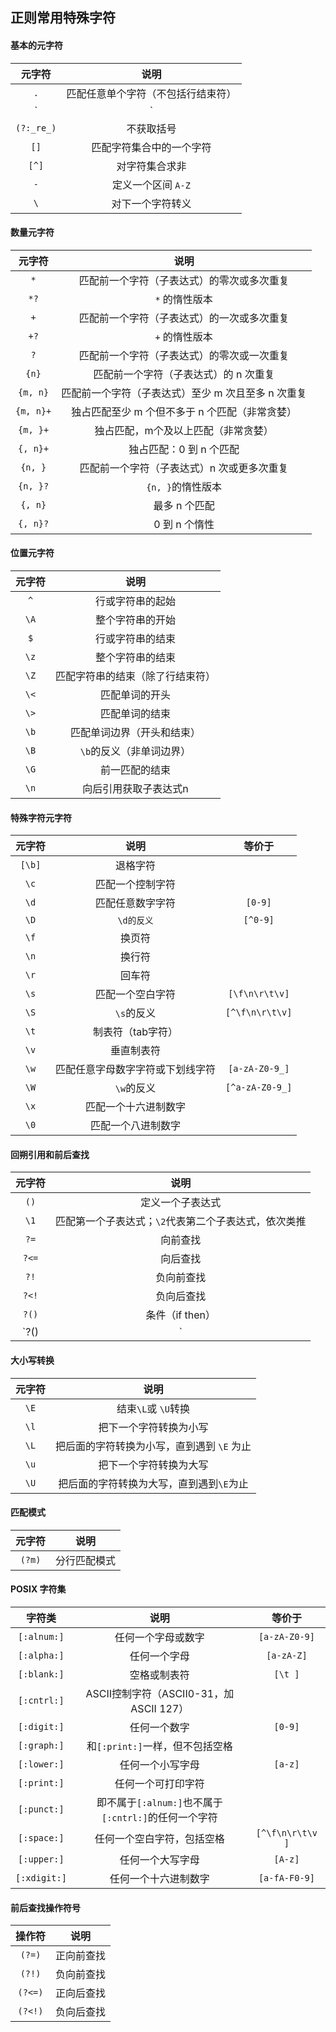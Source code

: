 ## 正则常用特殊字符

#### 基本的元字符

|   元字符   |                说明                |
| :--------: | :--------------------------------: |
|    `.`     | 匹配任意单个字符（不包括行结束符） |
|    `|`     |            逻辑或操作符            |
| `(?:_re_)` |             不获取括号             |
|    `[]`    |      匹配字符集合中的一个字符      |
|   `[^]`    |           对字符集合求非           |
|    `-`     |         定义一个区间 `A-Z`         |
|    `\`     |          对下一个字符转义          |

#### 数量元字符 

|  元字符   |                        说明                        |
| :-------: | :------------------------------------------------: |
|    `*`    |     匹配前一个字符（子表达式）的零次或多次重复     |
|   `*?`    |                   `*` 的惰性版本                   |
|    `+`    |     匹配前一个字符（子表达式）的一次或多次重复     |
|   `+?`    |                   `+` 的惰性版本                   |
|    `?`    |     匹配前一个字符（子表达式）的零次或一次重复     |
|   `{n}`   |       匹配前一个字符（子表达式）的 n 次重复        |
| `{m, n}`  | 匹配前一个字符（子表达式）至少 m 次且至多 n 次重复 |
| `{m, n}+` |   独占匹配至少 m 个但不多于 n 个匹配（非常贪婪）   |
| `{m, }+`  |        独占匹配，m个及以上匹配（非常贪婪）         |
| `{, n}+`  |              独占匹配：0 到 n 个匹配               |
|  `{n, }`  |     匹配前一个字符（子表达式）n 次或更多次重复     |
| `{n, }?`  |                 `{n, }`的惰性版本                  |
|  `{, n}`  |                   最多 n 个匹配                    |
| `{, n}?`  |                   0 到 n 个惰性                    |

#### 位置元字符

| 元字符 |               说明               |
| :----: | :------------------------------: |
|  `^`   |         行或字符串的起始         |
|  `\A`  |         整个字符串的开始         |
|  `$`   |         行或字符串的结束         |
|  `\z`  |         整个字符串的结束         |
|  `\Z`  | 匹配字符串的结束（除了行结束符） |
|  `\<`  |          匹配单词的开头          |
|  `\>`  |          匹配单词的结束          |
|  `\b`  |    匹配单词边界（开头和结束）    |
|  `\B`  |     `\b`的反义（非单词边界）     |
|  `\G`  |          前一匹配的结束          |
|  `\n`  |      向后引用获取子表达式n       |

#### 特殊字符元字符

| 元字符 |               说明               |     等价于      |
| :----: | :------------------------------: | :-------------: |
| `[\b]` |             退格字符             |                 |
|  `\c`  |         匹配一个控制字符         |                 |
|  `\d`  |         匹配任意数字字符         |     `[0-9]`     |
|  `\D`  |            `\d的反义`            |    `[^0-9]`     |
|  `\f`  |              换页符              |                 |
|  `\n`  |              换行符              |                 |
|  `\r`  |              回车符              |                 |
|  `\s`  |         匹配一个空白字符         | `[\f\n\r\t\v]`  |
|  `\S`  |            `\s`的反义            | `[^\f\n\r\t\v]` |
|  `\t`  |        制表符（tab字符）         |                 |
|  `\v`  |            垂直制表符            |                 |
|  `\w`  | 匹配任意字母数字字符或下划线字符 | `[a-zA-Z0-9_]`  |
|  `\W`  |            `\w`的反义            | `[^a-zA-Z0-9_]` |
|  `\x`  |       匹配一个十六进制数字       |                 |
|  `\0`  |        匹配一个八进制数字        |                 |

#### 回朔引用和前后查找

| 元字符 |                         说明                         |
| :----: | :--------------------------------------------------: |
|  `()`  |                   定义一个子表达式                   |
|  `\1`  | 匹配第一个子表达式；`\2`代表第二个子表达式，依次类推 |
|  `?=`  |                       向前查找                       |
| `?<=`  |                       向后查找                       |
|  `?!`  |                      负向前查找                      |
| `?<!`  |                      负向后查找                      |
| `?()`  |                   条件（if then）                    |
| `?()|` |                条件（if then elase）                 |

#### 大小写转换

| 元字符 |                    说明                    |
| :----: | :----------------------------------------: |
|  `\E`  |            结束`\L`或 `\U`转换             |
|  `\l`  |           把下一个字符转换为小写           |
|  `\L`  | 把后面的字符转换为小写，直到遇到 `\E` 为止 |
|  `\u`  |           把下一个字符转换为大写           |
|  `\U`  |  把后面的字符转换为大写，直到遇到`\E`为止  |

#### 匹配模式

| 元字符 |     说明     |
| :----: | :----------: |
| `(?m)` | 分行匹配模式 |

#### POSIX 字符集

|    字符类    |                         说明                         |      等价于      |
| :----------: | :--------------------------------------------------: | :--------------: |
| `[:alnum:]`  |                  任何一个字母或数字                  |  `[a-zA-Z0-9]`   |
| `[:alpha:]`  |                     任何一个字母                     |    `[a-zA-Z]`    |
| `[:blank:]`  |                     空格或制表符                     |     `[\t ]`      |
| `[:cntrl:]`  |       ASCII控制字符（ASCII0-31，加 ASCII 127）       |                  |
| `[:digit:]`  |                     任何一个数字                     |     `[0-9]`      |
| `[:graph:]`  |           和`[:print:]`一样，但不包括空格            |                  |
| `[:lower:]`  |                   任何一个小写字母                   |     `[a-z]`      |
| `[:print:]`  |                  任何一个可打印字符                  |                  |
| `[:punct:]`  | 即不属于`[:alnum:]`也不属于`[:cntrl:]`的任何一个字符 |                  |
| `[:space:]`  |              任何一个空白字符，包括空格              | `[^\f\n\r\t\v ]` |
| `[:upper:]`  |                   任何一个大写字母                   |     `[A-z]`      |
| `[:xdigit:]` |                 任何一个十六进制数字                 |  `[a-fA-F0-9]`   |

#### 前后查找操作符号

| 操作符  |    说明    |
| :-----: | :--------: |
| `(?=)`  | 正向前查找 |
| `(?!)`  | 负向前查找 |
| `(?<=)` | 正向后查找 |
| `(?<!)` | 负向后查找 |

